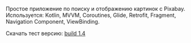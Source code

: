 Простое приложение по поиску и отображению картинок с Pixabay. Используется: Kotlin, MVVM, Coroutines, Glide, Retrofit, Fragment, Navigation Component, ViewBinding.

Скачать тест версию: [build 1.4](https://drive.google.com/file/d/1WsqslYLajMa9qQNb1nZrFPEE1zklSYlE/view?usp=sharing)
